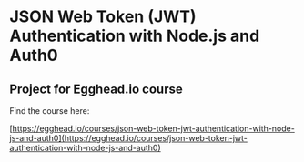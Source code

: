 # JSON Web Token (JWT) Authentication with Node.js and Auth0

## Project for Egghead.io course

Find the course here:

[https://egghead.io/courses/json-web-token-jwt-authentication-with-node-js-and-auth0](https://egghead.io/courses/json-web-token-jwt-authentication-with-node-js-and-auth0)
